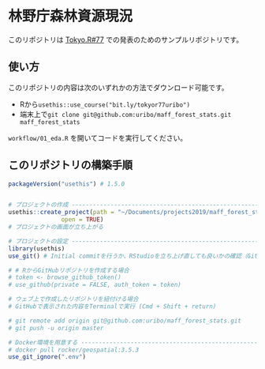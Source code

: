 林野庁森林資源現況
===============================

このリポジトリは [Tokyo.R#77](https://tokyor.connpass.com/event/125793/) での発表のためのサンプルリポジトリです。

## 使い方

このリポジトリの内容は次のいずれかの方法でダウンロード可能です。

- Rから`usethis::use_course("bit.ly/tokyor77uribo")`
- 端末上で`git clone git@github.com:uribo/maff_forest_stats.git maff_forest_stats`

`workflow/01_eda.R` を開いてコードを実行してください。

## このリポジトリの構築手順

```r
packageVersion("usethis") # 1.5.0


# プロジェクトの作成 ---------------------------------------------------------------
usethis::create_project(path = "~/Documents/projects2019/maff_forest_stats",
               open = TRUE)
# プロジェクトの画面が立ち上がる

# プロジェクトの設定 ---------------------------------------------------------------
library(usethis)
use_git() # Initial commitを行うか、RStudioを立ち上げ直しても良いかの確認（Gitパネルが有効になる）

# # RからGitHubリポジトリを作成する場合
# token <- browse_github_token()
# use_github(private = FALSE, auth_token = token)

# ウェブ上で作成したリポジトリを紐付ける場合
# GitHubで表示された内容をTerminalで実行 (Cmd + Shift + return)

# git remote add origin git@github.com:uribo/maff_forest_stats.git
# git push -u origin master

# Docker環境を用意する -----------------------------------------------------------
# docker pull rocker/geospatial:3.5.3
use_git_ignore(".env")
```
